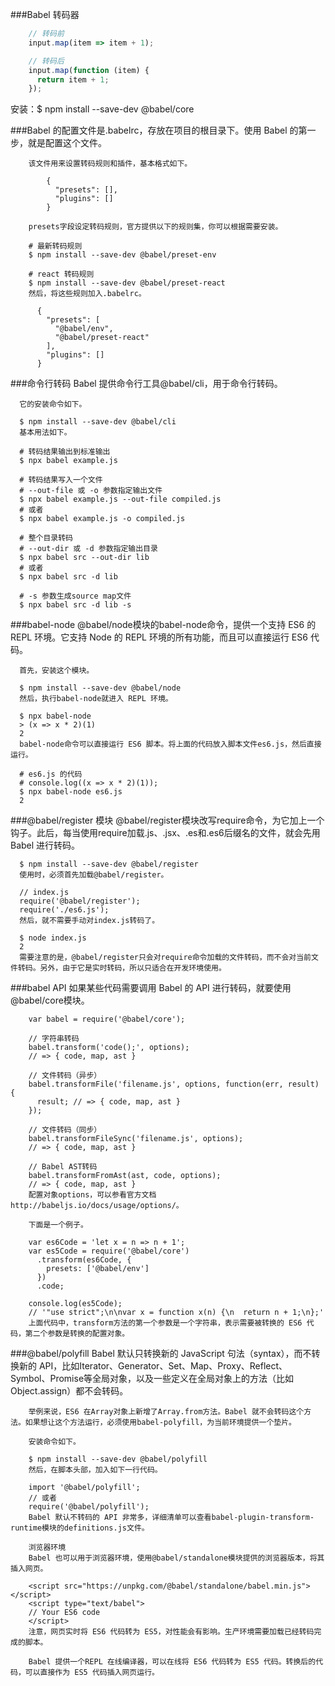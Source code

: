 ###Babel 转码器  

```javascript 
    // 转码前
    input.map(item => item + 1);

    // 转码后
    input.map(function (item) {
      return item + 1;
    });
```

安装：$ npm install --save-dev @babel/core

###Babel 的配置文件是.babelrc，存放在项目的根目录下。使用 Babel 的第一步，就是配置这个文件。
        
        该文件用来设置转码规则和插件，基本格式如下。
```
        {
          "presets": [],
          "plugins": []
        }
```        
        presets字段设定转码规则，官方提供以下的规则集，你可以根据需要安装。
        
        # 最新转码规则
        $ npm install --save-dev @babel/preset-env

        # react 转码规则
        $ npm install --save-dev @babel/preset-react
        然后，将这些规则加入.babelrc。

          {
            "presets": [
              "@babel/env",
              "@babel/preset-react"
            ],
            "plugins": []
          }
###命令行转码
      Babel 提供命令行工具@babel/cli，用于命令行转码。

      它的安装命令如下。

      $ npm install --save-dev @babel/cli
      基本用法如下。

      # 转码结果输出到标准输出
      $ npx babel example.js

      # 转码结果写入一个文件
      # --out-file 或 -o 参数指定输出文件
      $ npx babel example.js --out-file compiled.js
      # 或者
      $ npx babel example.js -o compiled.js

      # 整个目录转码
      # --out-dir 或 -d 参数指定输出目录
      $ npx babel src --out-dir lib
      # 或者
      $ npx babel src -d lib

      # -s 参数生成source map文件
      $ npx babel src -d lib -s
###babel-node
      @babel/node模块的babel-node命令，提供一个支持 ES6 的 REPL 环境。它支持 Node 的 REPL 环境的所有功能，而且可以直接运行 ES6 代码。

      首先，安装这个模块。

      $ npm install --save-dev @babel/node
      然后，执行babel-node就进入 REPL 环境。

      $ npx babel-node
      > (x => x * 2)(1)
      2
      babel-node命令可以直接运行 ES6 脚本。将上面的代码放入脚本文件es6.js，然后直接运行。

      # es6.js 的代码
      # console.log((x => x * 2)(1));
      $ npx babel-node es6.js
      2
###@babel/register 模块
      @babel/register模块改写require命令，为它加上一个钩子。此后，每当使用require加载.js、.jsx、.es和.es6后缀名的文件，就会先用 Babel 进行转码。

      $ npm install --save-dev @babel/register
      使用时，必须首先加载@babel/register。

      // index.js
      require('@babel/register');
      require('./es6.js');
      然后，就不需要手动对index.js转码了。

      $ node index.js
      2
      需要注意的是，@babel/register只会对require命令加载的文件转码，而不会对当前文件转码。另外，由于它是实时转码，所以只适合在开发环境使用。

###babel API
        如果某些代码需要调用 Babel 的 API 进行转码，就要使用@babel/core模块。

        var babel = require('@babel/core');

        // 字符串转码
        babel.transform('code();', options);
        // => { code, map, ast }

        // 文件转码（异步）
        babel.transformFile('filename.js', options, function(err, result) {
          result; // => { code, map, ast }
        });

        // 文件转码（同步）
        babel.transformFileSync('filename.js', options);
        // => { code, map, ast }

        // Babel AST转码
        babel.transformFromAst(ast, code, options);
        // => { code, map, ast }
        配置对象options，可以参看官方文档http://babeljs.io/docs/usage/options/。

        下面是一个例子。

        var es6Code = 'let x = n => n + 1';
        var es5Code = require('@babel/core')
          .transform(es6Code, {
            presets: ['@babel/env']
          })
          .code;

        console.log(es5Code);
        // '"use strict";\n\nvar x = function x(n) {\n  return n + 1;\n};'
        上面代码中，transform方法的第一个参数是一个字符串，表示需要被转换的 ES6 代码，第二个参数是转换的配置对象。

###@babel/polyfill
        Babel 默认只转换新的 JavaScript 句法（syntax），而不转换新的 API，比如Iterator、Generator、Set、Map、Proxy、Reflect、Symbol、Promise等全局对象，以及一些定义在全局对象上的方法（比如Object.assign）都不会转码。

        举例来说，ES6 在Array对象上新增了Array.from方法。Babel 就不会转码这个方法。如果想让这个方法运行，必须使用babel-polyfill，为当前环境提供一个垫片。

        安装命令如下。

        $ npm install --save-dev @babel/polyfill
        然后，在脚本头部，加入如下一行代码。

        import '@babel/polyfill';
        // 或者
        require('@babel/polyfill');
        Babel 默认不转码的 API 非常多，详细清单可以查看babel-plugin-transform-runtime模块的definitions.js文件。

        浏览器环境
        Babel 也可以用于浏览器环境，使用@babel/standalone模块提供的浏览器版本，将其插入网页。

        <script src="https://unpkg.com/@babel/standalone/babel.min.js"></script>
        <script type="text/babel">
        // Your ES6 code
        </script>
        注意，网页实时将 ES6 代码转为 ES5，对性能会有影响。生产环境需要加载已经转码完成的脚本。

        Babel 提供一个REPL 在线编译器，可以在线将 ES6 代码转为 ES5 代码。转换后的代码，可以直接作为 ES5 代码插入网页运行。
